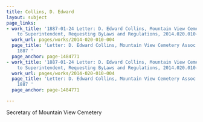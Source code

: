 ```yaml
---
title: Collins, D. Edward
layout: subject
page_links:
- work_title: '1887-01-24 Letter: D. Edward Collins, Mountain View Cemetery Assoc.
    to Superintendent, Requesting ByLaws and Regulations, 2014.020.010-004'
  work_url: pages/works/2014-020-010-004
  page_title: 'Letter: D. Edward Collins, Mountain View Cemetery Assoc. to Superintendent,
    1887 '
  page_anchor: page-1484771
- work_title: '1887-01-24 Letter: D. Edward Collins, Mountain View Cemetery Assoc.
    to Superintendent, Requesting ByLaws and Regulations, 2014.020.010-004'
  work_url: pages/works/2014-020-010-004
  page_title: 'Letter: D. Edward Collins, Mountain View Cemetery Assoc. to Superintendent,
    1887 '
  page_anchor: page-1484771

---
```

<p>Secretary of Mountain View Cemetery</p>
